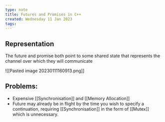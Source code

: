 ```yaml
---
type: note
title: Futures and Promises in C++
created: Wednesday 11 Jan 2023
tags: 
---
```


## Representation
The future and promise both point to some shared state that represents the channel over which they will communicate

![[Pasted image 20230111160913.png]]

## Problems:
- Expensive [[Synchronisation]] and [[Memory Allocation]]
- Future may already be in flight by the time you wish to specify a continuation, requiring [[Synchronisation]] in the form of [[Mutex]] which is unnecessary.

